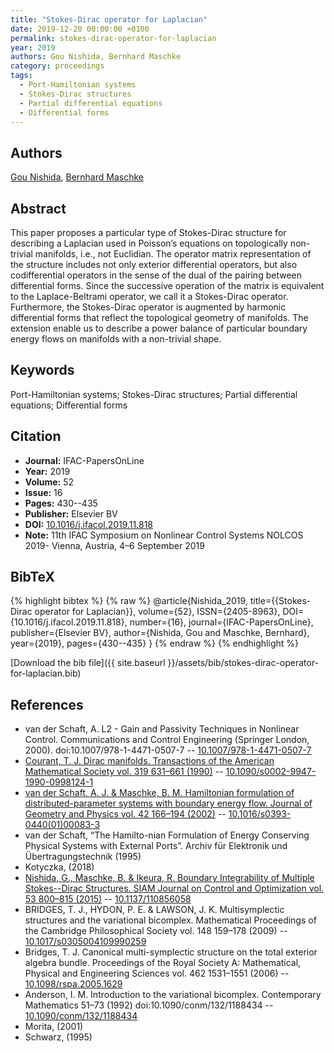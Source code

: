 ```yaml
---
title: "Stokes-Dirac operator for Laplacian"
date: 2019-12-20 00:00:00 +0100
permalink: stokes-dirac-operator-for-laplacian
year: 2019
authors: Gou Nishida, Bernhard Maschke
category: proceedings
tags:
  - Port-Hamiltonian systems
  - Stokes-Dirac structures
  - Partial differential equations
  - Differential forms
---
```

 
## Authors
[Gou Nishida](authors/gou-nishida), [Bernhard Maschke](authors/bernhard-maschke)
 
## Abstract
This paper proposes a particular type of Stokes-Dirac structure for describing a Laplacian used in Poisson’s equations on topologically non-trivial manifolds, i.e., not Euclidian. The operator matrix representation of the structure includes not only exterior differential operators, but also codifferential operators in the sense of the dual of the pairing between differential forms. Since the successive operation of the matrix is equivalent to the Laplace-Beltrami operator, we call it a Stokes-Dirac operator. Furthermore, the Stokes-Dirac operator is augmented by harmonic differential forms that reflect the topological geometry of manifolds. The extension enable us to describe a power balance of particular boundary energy flows on manifolds with a non-trivial shape.
 
## Keywords
Port-Hamiltonian systems; Stokes-Dirac structures; Partial differential equations; Differential forms
 
## Citation
- **Journal:** IFAC-PapersOnLine
- **Year:** 2019
- **Volume:** 52
- **Issue:** 16
- **Pages:** 430--435
- **Publisher:** Elsevier BV
- **DOI:** [10.1016/j.ifacol.2019.11.818](https://doi.org/10.1016/j.ifacol.2019.11.818)
- **Note:** 11th IFAC Symposium on Nonlinear Control Systems NOLCOS 2019- Vienna, Austria, 4–6 September 2019
 
## BibTeX
{% highlight bibtex %}
{% raw %}
@article{Nishida_2019,
  title={{Stokes-Dirac operator for Laplacian}},
  volume={52},
  ISSN={2405-8963},
  DOI={10.1016/j.ifacol.2019.11.818},
  number={16},
  journal={IFAC-PapersOnLine},
  publisher={Elsevier BV},
  author={Nishida, Gou and Maschke, Bernhard},
  year={2019},
  pages={430--435}
}
{% endraw %}
{% endhighlight %}
 
[Download the bib file]({{ site.baseurl }}/assets/bib/stokes-dirac-operator-for-laplacian.bib)
 
## References
- van der Schaft, A. L2 - Gain and Passivity Techniques in Nonlinear Control. Communications and Control Engineering (Springer London, 2000). doi:10.1007/978-1-4471-0507-7 -- [10.1007/978-1-4471-0507-7](https://doi.org/10.1007/978-1-4471-0507-7)
- [Courant, T. J. Dirac manifolds. Transactions of the American Mathematical Society vol. 319 631–661 (1990)](dirac-manifolds) -- [10.1090/s0002-9947-1990-0998124-1](https://doi.org/10.1090/s0002-9947-1990-0998124-1)
- [van der Schaft, A. J. & Maschke, B. M. Hamiltonian formulation of distributed-parameter systems with boundary energy flow. Journal of Geometry and Physics vol. 42 166–194 (2002)](hamiltonian-formulation-of-distributed-parameter-systems-with-boundary-energy-flow) -- [10.1016/s0393-0440(01)00083-3](https://doi.org/10.1016/s0393-0440(01)00083-3)
- van der Schaft, “The Hamilto-nian Formulation of Energy Conserving Physical Systems with External Ports”. Archiv für Elektronik und Übertragungstechnik (1995)
- Kotyczka, (2018)
- [Nishida, G., Maschke, B. & Ikeura, R. Boundary Integrability of Multiple Stokes--Dirac Structures. SIAM Journal on Control and Optimization vol. 53 800–815 (2015)](boundary-integrability-of-multiple-stokes-dirac-structures) -- [10.1137/110856058](https://doi.org/10.1137/110856058)
- BRIDGES, T. J., HYDON, P. E. & LAWSON, J. K. Multisymplectic structures and the variational bicomplex. Mathematical Proceedings of the Cambridge Philosophical Society vol. 148 159–178 (2009) -- [10.1017/s0305004109990259](https://doi.org/10.1017/s0305004109990259)
- Bridges, T. J. Canonical multi-symplectic structure on the total exterior algebra bundle. Proceedings of the Royal Society A: Mathematical, Physical and Engineering Sciences vol. 462 1531–1551 (2006) -- [10.1098/rspa.2005.1629](https://doi.org/10.1098/rspa.2005.1629)
- Anderson, I. M. Introduction to the variational bicomplex. Contemporary Mathematics 51–73 (1992) doi:10.1090/conm/132/1188434 -- [10.1090/conm/132/1188434](https://doi.org/10.1090/conm/132/1188434)
- Morita, (2001)
- Schwarz, (1995)

